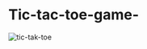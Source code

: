 # Tic-tac-toe-game-
![tic-tak-toe](https://github.com/user-attachments/assets/62dc00cc-1df4-4e6c-b56f-5972fee96401)

